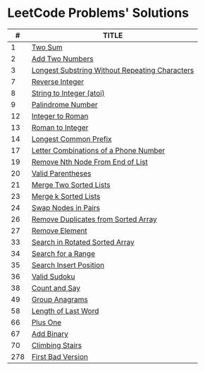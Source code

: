 # LeetCode Problems' Solutions

|#|TITLE|
|---|---|
|1|[Two Sum](https://leetcode.com/problems/two-sum/)|
|2|[Add Two Numbers](https://leetcode.com/problems/add-two-numbers/)|
|3|[Longest Substring Without Repeating Characters](https://leetcode.com/problems/longest-substring-without-repeating-characters/)|
|7|[Reverse Integer](https://leetcode.com/problems/reverse-integer/)|
|8|[String to Integer (atoi)](https://leetcode.com/problems/string-to-integer-atoi/)|
|9|[Palindrome Number](https://leetcode.com/problems/palindrome-number/)|
|12|[Integer to Roman](https://leetcode.com/problems/integer-to-roman/)|
|13|[Roman to Integer](https://leetcode.com/problems/roman-to-integer/)|
|14|[Longest Common Prefix](https://leetcode.com/problems/longest-common-prefix/)|
|17|[Letter Combinations of a Phone Number](https://leetcode.com/problems/letter-combinations-of-a-phone-number/)|
|19|[Remove Nth Node From End of List](https://leetcode.com/problems/remove-nth-node-from-end-of-list/)|
|20|[Valid Parentheses](https://leetcode.com/problems/valid-parentheses/)|
|21|[Merge Two Sorted Lists](https://leetcode.com/problems/merge-two-sorted-lists/)|
|23|[Merge k Sorted Lists](https://leetcode.com/problems/merge-k-sorted-lists/)|
|24|[Swap Nodes in Pairs](https://leetcode.com/problems/swap-nodes-in-pairs/)|
|26|[Remove Duplicates from Sorted Array](https://leetcode.com/problems/remove-duplicates-from-sorted-array/)|
|27|[Remove Element](https://leetcode.com/problems/remove-element/)|
|33|[Search in Rotated Sorted Array](https://leetcode.com/problems/search-in-rotated-sorted-array/)|
|34|[Search for a Range](https://leetcode.com/problems/search-for-a-range/)|
|35|[Search Insert Position](https://leetcode.com/problems/search-insert-position/)|
|36|[Valid Sudoku](https://leetcode.com/problems/valid-sudoku/)|
|38|[Count and Say](https://leetcode.com/problems/count-and-say/)|
|49|[Group Anagrams](https://leetcode.com/problems/anagrams/)|
|58|[Length of Last Word](https://leetcode.com/problems/length-of-last-word/)|
|66|[Plus One](https://leetcode.com/problems/plus-one/)|
|67|[Add Binary](https://leetcode.com/problems/add-binary/)|
|70|[Climbing Stairs](https://leetcode.com/problems/climbing-stairs/)|
|278|[First Bad Version](https://leetcode.com/problems/first-bad-version/)|
